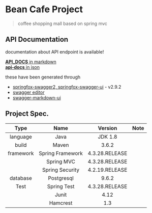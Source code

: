 # Bean Cafe Project

> coffee shopping mall based on spring mvc

## API Documentation

documentation about API endpoint is available!

[**API_DOCS** in markdown](./API_DOCS.md)\
[**api-docs** in json](/api-docs.json)

these have been generated through
 * [springfox-swagger2, springfox-swagger-ui](https://github.com/springfox/springfox/tree/2.9.2) - v2.9.2
 * [swagger editor](https://editor.swagger.io/)
 * [swagger-markdown-ui](https://swagger-markdown-ui.netlify.app/)

## Project Spec.

|  Type  |  Name  |  Version  |  Note  |
| :----: | :----: | :-------: | :----: |
| language | Java | JDK 1.8 |
| build | Maven | 3.6.2 |
| framework | Spring Framework | 4.3.28.RELEASE |
| | Spring MVC | 4.3.28.RELEASE |
| | Spring Security | 4.2.19.RELEASE |
| database | Postgresql | 9.6.2 |
| Test | Spring Test | 4.3.28.RELEASE |
| | Junit | 4.12 |
| | Hamcrest | 1.3 |